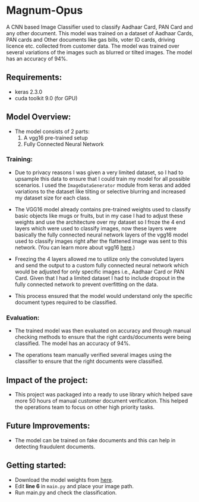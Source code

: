 # Magnum-Opus
A CNN based Image Classifier used to classify Aadhaar Card, PAN Card and any other document. This model was trained on a dataset of Aadhaar Cards, PAN cards and Other documents like gas bills, voter ID cards, driving licence etc. collected from customer data. The model was trained over several variations of the images such as blurred or tilted images. The model has an accuracy of 94%. 

## Requirements:
- keras 2.3.0
- cuda toolkit 9.0 (for GPU)

## Model Overview:
- The model consists of 2 parts: 
  1. A vgg16 pre-trained setup
  2. Fully Connected Neural Network
 
### Training: 
- Due to privacy reasons I was given a very limited dataset, so I had to upsample this data to ensure that I could train my model for all possible scenarios. I used the ```ImageDataGenerator``` module from keras and added variations to the dataset like tilting or selective blurring and increased my dataset size for each class.  
  
- The VGG16 model already contains pre-trained weights used to classify basic objects like mugs or fruits, but in my case I had to adjust these weights and use the architecture over my dataset so I froze the 4 end layers which were used to classify images, now these layers were basically the fully connected neural network layers of the vgg16 model used to classify images right after the flattened image was sent to this network. 
(You can learn more about vgg16 [here](https://neurohive.io/en/popular-networks/vgg16/).) 

- Freezing the 4 layers allowed me to utilize only the convoluted layers and send the output to a custom fully connected neural network which would be adjusted for only specific images i.e., Aadhaar Card or PAN Card. Given that I had a limited dataset I had to include dropout in the fully connected network to prevent overfitting on the data. 

- This process ensured that the model would understand only the specific document types required to be classified.

### Evaluation:
- The trained model was then evaluated on accuracy and through manual checking methods to ensure that the right cards/documents were being classified. The model has an accuracy of 94%.

- The operations team manually verified several images using the classifier to ensure that the right documents were classified.

## Impact of the project:
- This project was packaged into a ready to use library which helped save more 50 hours of manual customer document verification. This helped the operations team to focus on other high priority tasks.


## Future Improvements:
- The model can be trained on fake documents and this can help in detecting fraudulent documents. 


## Getting started:
- Download the model weights from [here](https://drive.google.com/file/d/1VyKBh7NMyPvEKgXSMGD3_mXOjKbJgisw/view).
- Edit **line 6** in ```main.py``` and place your image path. 
- Run main.py and check the classification.
